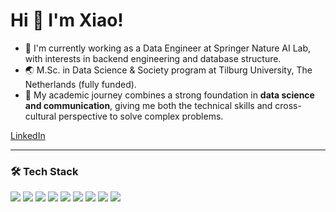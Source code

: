 # Hi 👋 I'm Xiao!

- 🌱 I'm currently working as a Data Engineer at Springer Nature AI Lab, with interests in backend engineering and database structure.
- 🌏 M.Sc. in Data Science & Society program at Tilburg University, The Netherlands (fully funded).
- 📘 My academic journey combines a strong foundation in **data science and communication**, giving me both the technical skills and cross-cultural perspective to solve complex problems.

[LinkedIn](https://www.linkedin.com/in/xiao-qu-iris/) 

---

### 🛠️ Tech Stack

<p>
  <img src="https://img.shields.io/badge/-Python-3776AB?style=flat&logo=python&logoColor=white"/>
  <img src="https://img.shields.io/badge/-Django-092E20?style=flat&logo=django&logoColor=white"/>
  <img src="https://img.shields.io/badge/-PostgreSQL-336791?style=flat&logo=postgresql&logoColor=white"/>
  <img src="https://img.shields.io/badge/-GCP-4285F4?style=flat&logo=google-cloud&logoColor=white"/>
  <img src="https://img.shields.io/badge/-Microsoft%20Azure-0078D4?style=flat&logo=microsoft-azure&logoColor=white"/>
  <img src="https://img.shields.io/badge/-Airflow-017CEE?style=flat&logo=apache-airflow&logoColor=white"/>
  <img src="https://img.shields.io/badge/-Git-F05032?style=flat&logo=git&logoColor=white"/>
  <img src="https://img.shields.io/badge/-REST%20API-FF6C37?style=flat&logo=api&logoColor=white"/>
  <img src="https://img.shields.io/badge/-Power%20BI-F2C811?style=flat&logo=power-bi&logoColor=black"/>
</p>

